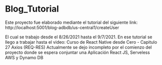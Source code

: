 # Blog_Tutorial
Este proyecto fue elaborado mediante el tutorial del siguiente link: http://localhost:5001/blog-adbdb/us-central1/createUser

El cual se trabajo desde el 8/26/2021 hasta el 9/7/2021. En ese tutorial se llego a trabajar hasta el video: Curso de React Native desde Cero - Capitulo 27 Axios (REQ-RES)
Actualmente se dejo incompleto por el comienzo del proyecto donde se espera conjuntar una Aplicación React JS, Serveless AWS y Dynamo DB
